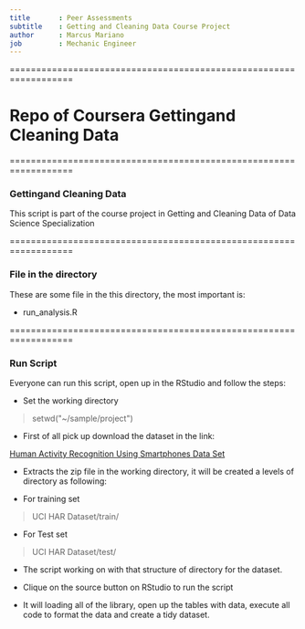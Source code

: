 ```yaml
---
title       : Peer Assessments
subtitle    : Getting and Cleaning Data Course Project
author      : Marcus Mariano
job         : Mechanic Engineer
---
```

==================================================================

# Repo of Coursera Gettingand Cleaning Data

==================================================================

### Gettingand Cleaning Data

This script is part of the course project in Getting and Cleaning Data of Data Science Specialization

==================================================================

### File in the directory

These are some file in the this directory, the most important is:

* run_analysis.R

==================================================================

### Run Script
 
Everyone can run this script, open up in the RStudio and follow the steps:

- Set the working directory

> setwd("~/sample/project")

- First of all pick up download the dataset in the link:

[Human Activity Recognition Using Smartphones Data Set](https://d396qusza40orc.cloudfront.net/getdata%2Fprojectfiles%2FUCI%20HAR%20Dataset.zip)

- Extracts the zip file in the working directory, it will be created a levels of directory as following:

- For training set

> UCI HAR Dataset/train/

- For Test set

> UCI HAR Dataset/test/

- The script working on with that structure of directory for the dataset.

- Clique on the source button on RStudio to run the script

- It will loading all of the library, open up the tables with data, execute all code to format the data and create a tidy dataset. 


